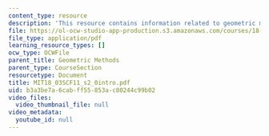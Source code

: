 ```yaml
---
content_type: resource
description: 'This resource contains information related to geometric methods: introduction.'
file: https://ol-ocw-studio-app-production.s3.amazonaws.com/courses/18-03sc-differential-equations-fall-2011/b3a3be7a6cabff55853ac80244c99b02_MIT18_03SCF11_s2_0intro.pdf
file_type: application/pdf
learning_resource_types: []
ocw_type: OCWFile
parent_title: Geometric Methods
parent_type: CourseSection
resourcetype: Document
title: MIT18_03SCF11_s2_0intro.pdf
uid: b3a3be7a-6cab-ff55-853a-c80244c99b02
video_files:
  video_thumbnail_file: null
video_metadata:
  youtube_id: null
---
```


